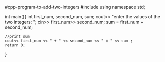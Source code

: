 #cpp-program-to-add-two-integers
#include<iostream>
using namespace std;

int main(){
    int first_num, second_num, sum;
    cout<< "enter the values of the two integers: ";
    cin>> first_num>> second_num;
    sum = first_num + second_num;

    //print sum
    cout<< first_num << " + " << second_num << " = " << sum ;
    return 0;
}